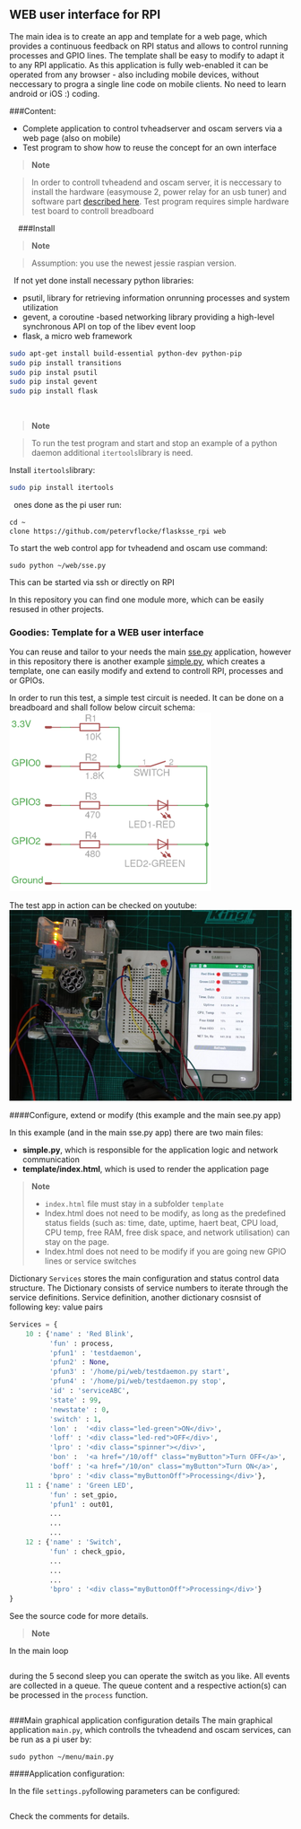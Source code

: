 ## WEB user interface for RPI 

The main idea is to create an app and template for a web page, which provides a continuous feedback on RPI status and allows to control running processes and GPIO lines. The template shall be easy to modify to adapt it to any RPI applicatio. As this application is fully web-enabled it can be operated from any browser - also including mobile devices, without neccessary to progra a single line code on mobile clients. No need to learn android or iOS :) coding. 

###Content:
- Complete application to control tvheadserver and oscam servers via a web page (also on mobile)
- Test program to show how to reuse the concept for an own interface
&nbsp;

>**Note**

>In order to controll tvheadend and oscam server, it is neccessary to install the hardware (easymouse 2, power relay for an usb tuner) and software part [described here](https://github.com/petervflocke/rpitvheadend#prepare-the-power-supply).
> Test program requires simple hardware test board to controll breadboard

&nbsp;
&nbsp;
###Install


>**Note**

> Assumption: you use the newest jessie raspian version.

&nbsp;
If not yet done install necessary python libraries:
- psutil, library for retrieving information onrunning processes and system utilization 
- gevent, a coroutine -based networking library providing a high-level synchronous API on top of the libev event loop
- flask, a micro web framework

```sh
sudo apt-get install build-essential python-dev python-pip
sudo pip install transitions
sudo pip instal psutil
sudo pip instal gevent
sudo pip install flask
```
&nbsp;
>**Note**

> To run the test program and start and stop an example of a python daemon additional `itertools`library is need.

Install `itertools`library:
```sh
sudo pip install itertools
```
&nbsp;
ones done as the pi user run:

	cd ~
	clone https://github.com/petervflocke/flasksse_rpi web

To start the web control app for tvheadend and oscam use command:

	sudo python ~/web/sse.py 
	
This can be started via ssh or directly on RPI

In this repository you can find one module more, which can be easily resused in other projects.

### Goodies: Template for a WEB user interface
You can reuse and tailor to your needs the main [sse.py](https://github.com/petervflocke/flasksse_rpi/blob/master/sse.py) application, however in this repository there is another example [simple.py](https://github.com/petervflocke/flasksse_rpi/blob/master/simple.py), which creates a template, one can easily modify and extend to controll RPI, processes and or GPIOs.

In order to run this test, a simple test circuit is needed. It can be done on a breadboard and shall follow below circuit schema:
![Test Board](https://raw.githubusercontent.com/petervflocke/rpitvheadend/master/res/testboard.png  "Test Board")

The test app in action can be checked on youtube: [![Youtube: RPI tvheadend Server](https://raw.githubusercontent.com/petervflocke/rpitvheadend/master/res/testboardpic.jpg  "Youtube: RPI tvheadend Server")](https://youtu.be/OJvUImDLIp4)

####Configure, extend or modify (this example and the main see.py app)

In this example (and in the main sse.py app) there are two main files:
- **simple.py**, which is responsible for the application logic and network communication
- **template/index.html**, which is used to render the application page

>**Note**
> &nbsp;
> - `index.html` file must stay in a subfolder `template` 
> - Index.html does not need to be modify, as long as the predefined status fields (such as: time, date, uptime, haert beat, CPU load, CPU temp, free RAM, free disk space, and network utilisation) can stay on the page.
> - Index.html does not need to be modify if you are going new GPIO lines or service switches
&nbsp;

Dictionary `Services` stores the main configuration and status control data structure.
The Dictionary consists of service numbers to iterate through the service definitions. Service definition, another dictionary cosnsist of following  key: value pairs
```python
Services = {
    10 : {'name' : 'Red Blink',                                         # Name to be displayed on web page
          'fun' : process,                                              # Name of the function, which controls this service behavior (status, change, start, stop, etc 
          'pfun1' : 'testdaemon',                                       # in this case it is a service, here is defined name of the service to be check on the puitls list
          'pfun2' : None,                                               # not used, additional field, can be used as a second parameter or whatsoever
          'pfun3' : '/home/pi/web/testdaemon.py start',                 # external command to start the service (can be for example a scritp or service binary file
          'pfun4' : '/home/pi/web/testdaemon.py stop',                  # external command to stop the service
          'id' : 'serviceABC',                                          # name of the html id to be incorporated into the index.html template, must be unique within this Services 
          'state' : 99,                                                 # current status of the service 99 means unknown
          'newstate' : 0,                                               # new desired status of the given service
          'switch' : 1,                                                 # 1 means display the button to change the service status, 0 just display the service status (no change from this app
          'lon' :  '<div class="led-green">ON</div>',                   # HTML to display green (ON) LED
          'loff' : '<div class="led-red">OFF</div>',                    # HTML to display red (OFF) LED
          'lpro' : '<div class="spinner"></div>',                       # HTML to display "processing" unknown status
          'bon' :  '<a href="/10/off" class="myButton">Turn OFF</a>',   # HTML to display "Turn Off" button, the number must point at service number and off/on hast be a valid parameter
          'boff' : '<a href="/10/on" class="myButton">Turn ON</a>',     # HTML to display "Turn On" button, the number must point at service number and off/on hast be a valid parameter
          'bpro' : '<div class="myButtonOff">Processing</div>'},        # HTML to display "processing" button (without any function)
    11 : {'name' : 'Green LED',                                         # Next service
          'fun' : set_gpio,                                             # different function to control service (in this case GPIO line) behavior
          'pfun1' : out01,                                              # GPIO object
          ...
          ...
          ...
    12 : {'name' : 'Switch', 
          'fun' : check_gpio,                                           # Another example of a GPIO line in "read only / input " mode 
          ...
          ...
          ...
          'bpro' : '<div class="myButtonOff">Processing</div>'}       
}
```
See the source code for more details.


>**Note**

> 

In the main loop 
```python

```
during the 5 second sleep you can operate the switch as you like. All events are collected in a queue. The queue content and a respective action(s) can be processed in the `process` function.

```python

```



###Main graphical application configuration details
The main graphical application  `main.py`, which controlls the tvheadend and oscam services, can be run as a pi user by:

	sudo python ~/menu/main.py 

####Application configuration:

In the file `settings.py`following parameters can be configured:

```python

```
Check the comments for details.
